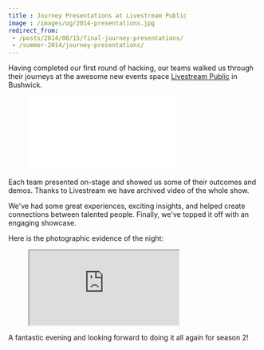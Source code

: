 ```yaml
---
title : Journey Presentations at Livestream Public
image : /images/og/2014-presentations.jpg
redirect_from:
 - /posts/2014/08/15/final-journey-presentations/
 - /summer-2014/journey-presentations/
---
```

Having completed our first round of hacking, our teams walked us through their journeys at the awesome new events space <a href="http://new.livestream.com/">Livestream Public</a> in Bushwick.

<figure class="video">
	<iframe class="livestream" src="//new.livestream.com/accounts/8720916/events/3256081/player?autoPlay=true&amp;mute=false" frameborder="0" scrolling="no"> </iframe>
</figure>

Each team presented on-stage and showed us some of their outcomes and demos. Thanks to Livestream we have archived video of the whole show.

<!--excerpt-ends-->

We've had some great experiences, exciting insights, and helped create connections between talented people. Finally, we've topped it off with an engaging showcase.

Here is the photographic evidence of the night:

<figure class="video">
	<iframe src="https://www.flickr.com/photos/125924023@N07/14744909257/in/set-72157646096411580/player/" allowfullscreen webkitallowfullscreen mozallowfullscreen oallowfullscreen msallowfullscreen></iframe>
</figure>

A fantastic evening and looking forward to doing it all again for season 2!
